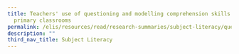```yaml
---
title: Teachers' use of questioning and modelling comprehension skills in
  primary classrooms
permalink: /elis/resources/read/research-summaries/subject-literacy/questioning-modelling-comprehension-skills/
description: ""
third_nav_title: Subject Literacy
---
```

